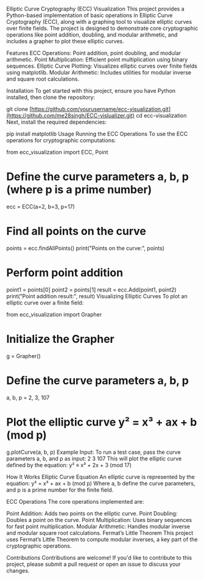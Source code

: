 Elliptic Curve Cryptography (ECC) Visualization
This project provides a Python-based implementation of basic operations in Elliptic Curve Cryptography (ECC), along with a graphing tool to visualize elliptic curves over finite fields. The project is designed to demonstrate core cryptographic operations like point addition, doubling, and modular arithmetic, and includes a grapher to plot these elliptic curves.

Features
ECC Operations: Point addition, point doubling, and modular arithmetic.
Point Multiplication: Efficient point multiplication using binary sequences.
Elliptic Curve Plotting: Visualizes elliptic curves over finite fields using matplotlib.
Modular Arithmetic: Includes utilities for modular inverse and square root calculations.

Installation
To get started with this project, ensure you have Python installed, then clone the repository:

git clone [https://github.com/yourusername/ecc-visualization.git](https://github.com/me28singh/ECC-vislualizer.git)
cd ecc-visualization
Next, install the required dependencies:

pip install matplotlib
Usage
Running the ECC Operations
To use the ECC operations for cryptographic computations:

from ecc_visualization import ECC, Point

# Define the curve parameters a, b, p (where p is a prime number)
ecc = ECC(a=2, b=3, p=17)

# Find all points on the curve
points = ecc.findAllPoints()
print("Points on the curve:", points)

# Perform point addition
point1 = points[0]
point2 = points[1]
result = ecc.Add(point1, point2)
print("Point addition result:", result)
Visualizing Elliptic Curves
To plot an elliptic curve over a finite field:

from ecc_visualization import Grapher

# Initialize the Grapher
g = Grapher()

# Define the curve parameters a, b, p
a, b, p = 2, 3, 107

# Plot the elliptic curve y² = x³ + ax + b (mod p)
g.plotCurve(a, b, p)
Example Input:
To run a test case, pass the curve parameters a, b, and p as input:
2 3 107
This will plot the elliptic curve defined by the equation:
y² ≡ x³ + 2x + 3 (mod 17)

How It Works
Elliptic Curve Equation
An elliptic curve is represented by the equation:
y² = x³ + ax + b (mod p)
Where a, b define the curve parameters, and p is a prime number for the finite field.

ECC Operations
The core operations implemented are:

Point Addition: Adds two points on the elliptic curve.
Point Doubling: Doubles a point on the curve.
Point Multiplication: Uses binary sequences for fast point multiplication.
Modular Arithmetic: Handles modular inverse and modular square root calculations.
Fermat’s Little Theorem
This project uses Fermat’s Little Theorem to compute modular inverses, a key part of the cryptographic operations.

Contributions
Contributions are welcome! If you'd like to contribute to this project, please submit a pull request or open an issue to discuss your changes.
